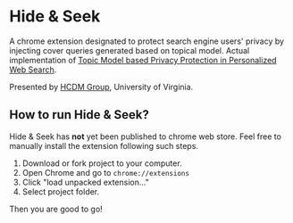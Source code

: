# Hide & Seek

A chrome extension designated to protect search engine users' privacy by injecting cover queries generated based on topical model. Actual implementation of [Topic Model based Privacy Protection in Personalized Web Search](http://dl.acm.org/citation.cfm?id=2914753).

Presented by [HCDM Group](http://www.cs.virginia.edu/~hw5x/HCDM/), University of Virginia.

## How to run Hide & Seek?

Hide & Seek has **not** yet been published to chrome web store. Feel free to manually install the extension following such steps.

1. Download or fork project to your computer.
2. Open Chrome and go to `chrome://extensions`
3. Click "load unpacked extension..."
4. Select project folder.

Then you are good to go!
